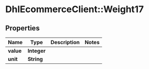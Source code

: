 # DhlEcommerceClient::Weight17

## Properties
Name | Type | Description | Notes
------------ | ------------- | ------------- | -------------
**value** | **Integer** |  |
**unit** | **String** |  |


